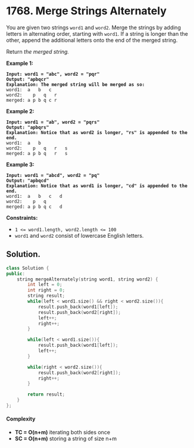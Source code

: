 # 1768. Merge Strings Alternately

You are given two strings `word1` and `word2`. Merge the strings by adding letters in alternating order, starting with `word1`. If a string is longer than the other, append the additional letters onto the end of the merged string.

Return _the merged string._

&#x20;

**Example 1:**

<pre><code><strong>Input: word1 = "abc", word2 = "pqr"
</strong><strong>Output: "apbqcr"
</strong><strong>Explanation: The merged string will be merged as so:
</strong>word1:  a   b   c
word2:    p   q   r
merged: a p b q c r
</code></pre>

**Example 2:**

<pre><code><strong>Input: word1 = "ab", word2 = "pqrs"
</strong><strong>Output: "apbqrs"
</strong><strong>Explanation: Notice that as word2 is longer, "rs" is appended to the end.
</strong>word1:  a   b 
word2:    p   q   r   s
merged: a p b q   r   s
</code></pre>

**Example 3:**

<pre><code><strong>Input: word1 = "abcd", word2 = "pq"
</strong><strong>Output: "apbqcd"
</strong><strong>Explanation: Notice that as word1 is longer, "cd" is appended to the end.
</strong>word1:  a   b   c   d
word2:    p   q 
merged: a p b q c   d
</code></pre>

&#x20;

**Constraints:**

* `1 <= word1.length, word2.length <= 100`
* `word1` and `word2` consist of lowercase English letters.



## Solution.

```cpp
class Solution {
public:
    string mergeAlternately(string word1, string word2) {
        int left = 0;
        int right = 0;
        string result;
        while(left < word1.size() && right < word2.size()){
            result.push_back(word1[left]);
            result.push_back(word2[right]);
            left++;
            right++;
        }

        while(left < word1.size()){
            result.push_back(word1[left]);
            left++;
        }

        while(right < word2.size()){
            result.push_back(word2[right]);
            right++;
        }

        return result;
    }
};
```

#### Complexity

* **TC = O(n+m)** iterating both sides once
* **SC = O(n+m)** storing a string of size n+m

